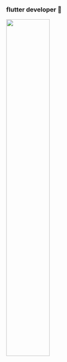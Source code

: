### flutter developer 👋

 <img width="48%" src="https://github-readme-streak-stats.herokuapp.com/?user=SWEETXMADS&show_icons=true&theme=tokyonight" />




